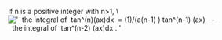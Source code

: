 If n is a positive integer with n\>1, \\
!['  the integral of  tan\^(n)(ax)dx  = (1)/(a(n-1)
) tan\^(n-1) (ax)   -  the integral of  tan\^(n-2) (ax)dx . '](../dictionary/equation_images/4005.1..png)
